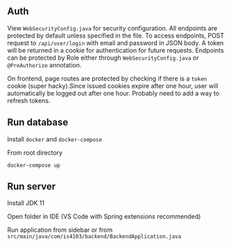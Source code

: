 ## Auth

View `WebSecurityConfig.java` for security configuration. All endpoints are protected by default unless specified in the file. To access endpoints, POST request to `/api/user/login` with email and password in JSON body. A token will be returned in a cookie for authentication for future requests. Endpoints can be protected by Role either through `WebSecurityConfig.java` or `@PreAuthorize` annotation.


On frontend, page routes are protected by checking if there is a `token` cookie (super hacky).Since issued cookies expire after one hour, user will automatically be logged out after one hour. Probably need to add a way to refresh tokens.

## Run database

Install `docker` and `docker-compose`

From root directory
```
docker-compose up
```

## Run server

Install JDK 11

Open folder in IDE (VS Code with Spring extensions recommended)

Run application from sidebar or from `src/main/java/com/is4103/backend/BackendApplication.java`


